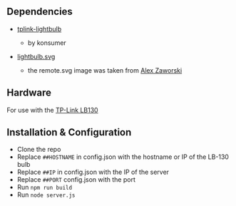 Dependencies
------------

* [tplink-lightbulb](https://github.com/konsumer/tplink-lightbulb)
	* by konsumer
  
* [lightbulb.svg](https://www.codeseek.co/alexzaworski/animated-svg-lightbulb-XJgmYv)
	* the remote.svg image was taken from [Alex Zaworski](https://www.codeseek.co/alexzaworski)

Hardware
--------------
For use with the [TP-Link LB130](http://www.tp-link.com/us/products/details/cat-5609_LB130.html)

Installation & Configuration
--------------
* Clone the repo
* Replace `##HOSTNAME` in config.json with the hostname or IP of the LB-130 bulb
* Replace `##IP` in config.json with the IP of the server
* Replace `##PORT` config.json with the port
* Run `npm run build`
* Run `node server.js`